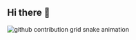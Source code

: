 ## Hi there 👋

<!--
**CMSZ001/CMSZ001** is a ✨ _special_ ✨ repository because its `README.md` (this file) appears on your GitHub profile.

Here are some ideas to get you started:

- 🔭 I’m currently working on ...
- 🌱 I’m currently learning ...
- 👯 I’m looking to collaborate on ...
- 🤔 I’m looking for help with ...
- 💬 Ask me about ...
- 📫 How to reach me: ...
- 😄 Pronouns: ...
- ⚡ Fun fact: ...
-->

<picture>
  <source media="(prefers-color-scheme: dark)" srcset="https://github.moeyy.xyz/https://raw.githubusercontent.com/CMSZ002/CMSZ002/output/github-contribution-grid-snake-dark.svg">
  <source media="(prefers-color-scheme: light)" srcset="https://github.moeyy.xyz/https://raw.githubusercontent.com/CMSZ002/CMSZ002/output/github-contribution-grid-snake.svg">
  <img alt="github contribution grid snake animation" src="https://github.moeyy.xyz/https://raw.githubusercontent.com/CMSZ002/CMSZ002/output/github-contribution-grid-snake.svg">
</picture>
